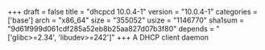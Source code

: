 +++
draft = false
title = "dhcpcd 10.0.4-1"
version = "10.0.4-1"
categories = ['base']
arch = "x86_64"
size = "355052"
usize = "1146770"
sha1sum = "9d61f999d061cdf285a52eb8b25aa827d07b3f80"
depends = "['glibc>=2.34', 'libudev>=242']"
+++
A DHCP client daemon